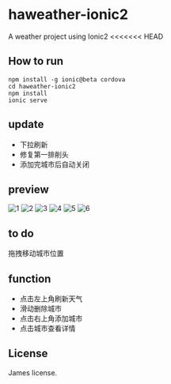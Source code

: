 # haweather-ionic2
A weather project using Ionic2
<<<<<<< HEAD

## How to run
```
npm install -g ionic@beta cordova
cd haweather-ionic2
npm install
ionic serve
```

## update
* 下拉刷新
* 修复第一排削头
* 添加完城市后自动关闭

## preview
![1](https://github.com/LuJingji/haweather-ionic2/blob/master/image/1.png)
![2](https://github.com/LuJingji/haweather-ionic2/blob/master/image/2.png)
![3](https://github.com/LuJingji/haweather-ionic2/blob/master/image/3.png)
![4](https://github.com/LuJingji/haweather-ionic2/blob/master/image/4.png)
![5](https://github.com/LuJingji/haweather-ionic2/blob/master/image/5.png)
![6](https://github.com/LuJingji/haweather-ionic2/blob/master/image/6.png)

## to do
拖拽移动城市位置

## function
* 点击左上角刷新天气
* 滑动删除城市
* 点击右上角添加城市
* 点击城市查看详情

## License
James license.
